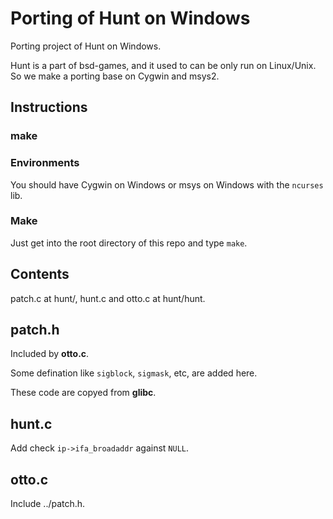 # Porting of Hunt on Windows

Porting project of Hunt on Windows.

Hunt is a part of bsd-games, and it used to can be only run on Linux/Unix.
So we make a porting base on Cygwin and msys2.

## Instructions

### make

### Environments

You should have Cygwin on Windows or msys on Windows with the ``ncurses`` lib.

### Make

Just get into the root directory of this repo and type `make`.

## Contents

patch.c at hunt/, hunt.c and otto.c at hunt/hunt.


## patch.h

Included by **otto.c**.

Some defination like `sigblock`, `sigmask`, etc, are added here.

These code are copyed from **glibc**.


## hunt.c

Add check `ip->ifa_broadaddr` against `NULL`.


## otto.c

Include ../patch.h.
